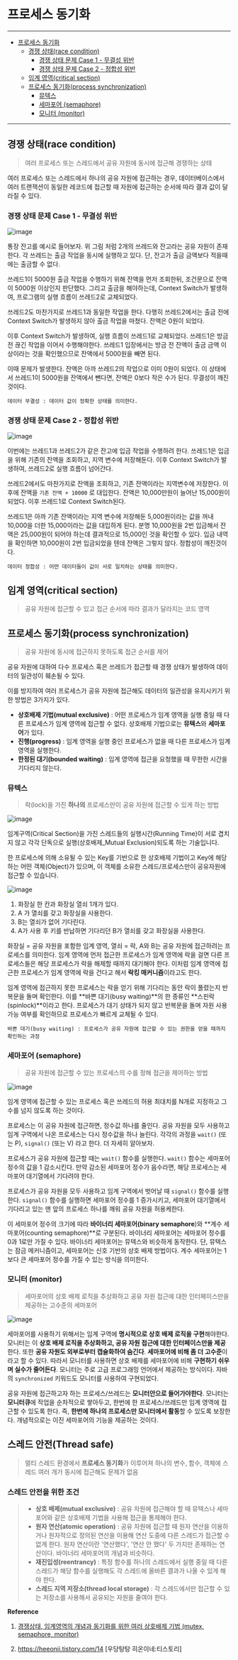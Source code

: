 # 프로세스 동기화

---
- [프로세스 동기화](#프로세스-동기화)
  - [경쟁 상태(race condition)](#경쟁-상태race-condition)
    - [경쟁 상태 문제 Case 1 - 무결성 위반](#경쟁-상태-문제-case-1---무결성-위반)
    - [경쟁 상태 문제 Case 2 - 정합성 위반](#경쟁-상태-문제-case-2---정합성-위반)
  - [임계 영역(critical section)](#임계-영역critical-section)
  - [프로세스 동기화(process synchronization)](#프로세스-동기화process-synchronization)
    - [뮤텍스](#뮤텍스)
    - [세마포어 (semaphore)](#세마포어-semaphore)
    - [모니터 (monitor)](#모니터-monitor)
---

## 경쟁 상태(race condition)

>  여러 프로세스 또는 스레드에서 공유 자원에 동시에 접근해 경쟁하는 상태

여러 프로세스 또는 스레드에서 하나의 공유 자원에 접근하는 경우, 데이터베이스에서 여러 트랜잭션이 동일한 레코드에 접근할 때 자원에 접근하는 순서에 따라 결과 값이 달라질 수 있다. 

### 경쟁 상태 문제 Case 1 - 무결성 위반

![image](https://github.com/carnival77/SW_Study/assets/52997401/61d5a34e-e43e-41e1-b543-bc18dbd33301)

통장 잔고를 예시로 들어보자. 위 그림 처럼 2개의 쓰레드와 잔고라는 공유 자원이 존재한다. 각 쓰레드는 출금 작업을 동시에 실행하고 있다. 단, 잔고가 출금 금액보다 적을때에는 출금할 수 없다.

쓰레드1이 5000원 출금 작업을 수행하기 위해 잔액을 먼저 조회한뒤, 조건문으로 잔액이 5000원 이상인지 판단했다. 그리고 출금을 해야하는데, Context Switch가 발생하여, 프로그램의 실행 흐름이 쓰레드2로 교체되었다.

쓰레드2도 마찬가지로 쓰레드1과 동일한 작업을 한다. 다행히 쓰레드2에서는 출금 전에 Context Switch가 발생하지 않아 출금 작업을 마쳤다. 잔액은 0원이 되었다.

이후 Context Switch가 발생하여, 실행 흐름이 쓰레드1로 교체되었다. 쓰레드1은 방금 전 끊긴 작업을 이어서 수행해야한다. 쓰레드1 입장에서는 방금 전 잔액이 출금 금액 이상이라는 것을 확인했으므로 잔액에서 5000원을 빼면 된다.

이때 문제가 발생한다. 잔액은 아까 쓰레드2의 작업으로 이미 0원이 되었다. 이 상태에서 쓰레드1이 5000원을 잔액에서 뺀다면, 잔액은 0보다 작은 수가 된다. 무결성이 깨진 것이다.

```
데이터 무결성 : 데이터 값이 정확한 상태를 의미한다.
```

### 경쟁 상태 문제 Case 2 - 정합성 위반

![image](https://github.com/carnival77/SW_Study/assets/52997401/ec18afab-7a56-4d76-920f-d1c0a4502ed2)

이번에는 쓰레드1과 쓰레드2가 같은 잔고에 입금 작업을 수행하려 한다. 쓰레드1은 입금을 위해 기존의 잔액을 조회하고, 지역 변수에 저장해둔다. 이후 Context Switch가 발생하여, 쓰레드2로 실행 흐름이 넘어간다.

쓰레드2에서도 마찬가지로 잔액을 조회하고, 기존 잔액이라는 지역변수에 저장한다. 이후에 잔액을 `기존 잔액 + 10000` 로 대입한다. 잔액은 10,000만원이 늘어난 15,000원이 되었다. 이후 쓰레드1로 Context Switch된다.

쓰레드1은 아까 기존 잔액이라는 지역 변수에 저장해둔 5,000원이라는 값을 꺼내 10,000을 더한 15,000이라는 값을 대입하게 된다. 분명 10,000원을 2번 입금해서 잔액은 25,000원이 되어야 하는데 결과적으로 15,000인 것을 확인할 수 있다. 입금 내역을 확인하면 10,000원이 2번 입금되었을 텐데 잔액은 그렇지 않다. 정합성이 깨진것이다.

```
데이터 정합성 : 어떤 데이터들이 값이 서로 일치하는 상태를 의미한다.
```

## 임계 영역(critical section)

> 공유 자원에 접근할 수 있고 접근 순서에 따라 결과가 달라지는 코드 영역

## 프로세스 동기화(process synchronization)

> 공유 자원에 동시에 접근하지 못하도록 접근 순서를 제어

공유 자원에 대하여 다수 프로세스 혹은 쓰레드가 접근할 때 경쟁 상태가 발생하여 데이터의 일관성이 훼손될 수 있다.

이를 방지하여 여러 프로세스가 공유 자원에 접근해도 데이터의 일관성을 유지시키기 위한 방법은 3가지가 있다.

- **상호배제 기법(mutual exclusive)** : 어떤 프로세스가 임계 영역을 실행 중일 때 다른 프로세스가 임계 영역에 접근할 수 없다. 상호배제 기법으로는 **뮤텍스**와 **세마포어**가 있다.
- **진행(progress)** : 임계 영역을 실행 중인 프로세스가 없을 때 다른 프로세스가 임계 영역을 실행한다.
- **한정된 대기(bounded waiting)** : 임계 영역에 접근을 요청했을 때 무한한 시간을 기다리지 않는다.

### 뮤텍스

> 락(lock)을 가진 **하나의** 프로세스만이 공유 자원에 접근할 수 있게 하는 방법

![image](https://github.com/carnival77/SW_Study/assets/52997401/4d913e1c-437c-45f3-9042-cb50b05f06ad)

임계구역(Critical Section)을 가진 스레드들의 실행시간(Running Time)이 서로 겹치지 않고 각각 단독으로 실행(상호배제_Mutual Exclusion)되도록 하는 기술입니다.

한 프로세스에 의해 소유될 수 있는 Key를 기반으로 한 상호배제 기법이고 Key에 해당하는 어떤 객체(Object)가 있으며, 이 객체를 소유한 스레드/프로세스만이 공유자원에 접근할 수 있습니다.

![image](https://github.com/carnival77/SW_Study/assets/52997401/b201ac77-bf50-48cf-b002-e8054e86fd1f)

1. 화장실 한 칸과 화장실 열쇠 1개가 있다.
2. A 가 열쇠를 갖고 화장실을 사용한다.
3. B는 열쇠가 없어 기다린다.
4. A가 사용 후 키를 반납하면 기다리던 B가 열쇠를 갖고 화장실을 사용한다.

화장실 = 공유 자원을 포함한 임계 영역, 열쇠 = 락, A와 B는 공유 자원에 접근하려는 프로세스를 의미한다. 임계 영역에 먼저 접근한 프로세스가 임계 영역에 락을 걸면 다른 프로세스들은 해당 프로세스가 락을 해제할 때까지 대기해야 한다. 이처럼 임계 영역에 접근한 프로세스가 임계 영역에 락을 건다고 해서 **락킹 매커니즘**이라고도 한다. 

임계 영역에 접근하지 못한 프로세스는 락을 얻기 위해 기다리는 동안 락이 풀렸는지 반복문을 돌며 확인한다. 이를 **바쁜 대기(busy waiting)**의 한 종류인 **스핀락(spinlock)**이라고 한다. 프로세스가 대기 상태가 되지 않고 반복문을 돌며 자원 사용 가능 여부를 확인하므로 프로세스가 빠르게 교체될 수 있다.

```
바쁜 대기(busy waiting) : 프로세스가 공유 자원에 접근할 수 있는 권한을 얻을 때까지 확인하는 과정
```

### 세마포어 (semaphore)

> 공유 자원에 접근할 수 있는 프로세스의 수를 정해 접근을 제어하는 방법

![image](https://github.com/carnival77/SW_Study/assets/52997401/527a1781-8ad3-42f6-afbc-6a71b7ae07fb)

임계 영역에 접근할 수 있는 프로세스 혹은 쓰레드의 허용 최대치를 N개로 지정하고 그 수를 넘지 않도록 하는 것이다.

프로세스는 이 공유 자원에 접근하면, 정수값 하나를 줄인다. 공유 자원을 모두 사용하고 임계 구역에서 나온 프로세스는 다시 정수값을 하나 늘린다. 각각의 과정을 `wait()` (또는 P), `signal()` (또는 V) 라고 한다. 더 자세히 알아보자.

프로세스가 공유 자원에 접근할 때는 `wait()` 함수를 실행한다. `wait()` 함수는 세마포어 정수의 값을 1 감소시킨다. 만약 감소된 세마포어 정수가 음수라면, 해당 프로세스는 세마포어 대기열에서 기다려야 한다.

프로세스가 공유 자원을 모두 사용하고 임계 구역에서 벗어날 때 `signal()` 함수를 실행한다. `signal()` 함수를 실행하면 세마포어 정수를 1 증가시키고, 세마포어 대기열에서 기다리고 있는 맨 앞의 프로세스 하나를 깨워 공유 자원을 허용케한다.

이 세마포어 정수의 크기에 따라 **바이너리 세마포어(binary semaphore**)와 **계수 세마포어(counting semaphore)**로 구분된다. 바이너리 세마포어는 세마포어 정수를 0과 1로만 가질 수 있다. 바이너리 세마포어는 뮤텍스와 비슷하게 동작한다. 단, 뮤텍스는 잠금 메커니즘이고, 세마포어는 신호 기반의 상호 배제 방법이다. 계수 세마포어는 1보다 큰 세마포어 정수를 가질 수 있는 방식을 의미한다.

### 모니터 (monitor)

> 세마포어의 상호 배제 로직을 추상화하고 공유 자원 접근에 대한 인터페이스만을 제공하는 고수준의 세마포어

![image](https://github.com/carnival77/SW_Study/assets/52997401/0c5bc8c1-5a33-4c8d-8ba4-dfd8594b4590)

세마포어를 사용하기 위해서는 임계 구역에 **명시적으로 상호 배제 로직을 구현**해야한다. 모니터는 이 **상호 배제 로직을 추상화하고, 공유 자원 접근에 대한 인터페이스만을 제공**한다. 또한 **공유 자원도 외부로부터 캡슐화하여 숨긴다**. **세마포어에 비해 좀 더 고수준**이라고 할 수 있다. 따라서 모니터를 사용하면 상호 배제를 세마포어에 비해 **구현하기 쉬우며 실수가 줄어든다**. 모니터는 주로 고급 프로그래밍 언어에서 제공하는 방식이다. 자바의 `synchronized` 키워드도 모니터를 사용하여 구현되었다.

공유 자원에 접근하고자 하는 프로세스/쓰레드는 **모니터안으로 들어가야한다**. 모니터는 **모니터큐**에 작업을 순차적으로 쌓아두고, 한번에 한 프로세스/쓰레드만 임계 영역에 접근할 수 있도록 한다. 즉, **한번에 하나의 프로세스만 모니터에서 활동**할 수 있도록 보장한다. 개념적으로는 이진 세마포어의 기능을 제공하는 것이다.

## 스레드 안전(Thread safe)

> 멀티 스레드 환경에서 **프로세스 동기화**가 이루어져 하나의 변수, 함수, 객체에 스레드 여러 개가 동시에 접근해도 문제가 없음

### 스레드 안전을 위한 조건

> - **상호 배제(mutual exclusive)** : 공유 자원에 접근해야 할 때 뮤텍스나 세마포어와 같은 상호배제 기법을 사용해 접근을 통제해야 한다.
> - **원자 연산(atomic operation)** : 공유 자원에 접근할 때 원자 연산을 이용하거나 원자적으로 정의된 연산을 이용해 연산 도중에 다른 스레드가 접근할 수 없게 한다. 원자 연산이란 '연산했다', '연산 안 했다' 두 가지만 존재하는 연산이다. 바이너리 세마포어의 개념과 비슷하다.
> - **재진입성(reentrancy)** : 특정 함수를 하나의 스레드에서 실행 중일 때 다른 스레드가 해당 함수를 실행해도 각 스레드에 올바른 결과가 나올 수 있게 해야 한다.
> - **스레드 지역 저장소(thread local storage)** : 각 스레드에서만 접근할 수 있는 저장소를 사용해서 공유되는 자원을 줄여야 한다.

**Reference**

1. [경쟁상태, 임계영역의 개념과 동기화를 위한 여러 상호배제 기법 (mutex, semaphore, monitor)](https://hudi.blog/race-condition-critical-section-mutual-exclusion/)

2. https://heeonii.tistory.com/14 [우당탕탕 히온이네:티스토리]